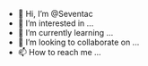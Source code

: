 - 👋 Hi, I’m @Seventac
- 👀 I’m interested in ...
- 🌱 I’m currently learning ...
- 💞️ I’m looking to collaborate on ...
- 📫 How to reach me ...

<!---
Seventac/Seventac is a ✨ special ✨ repository because its `README.md` (this file) appears on your GitHub profile.
You can click the Preview link to take a look at your changes.
--->
